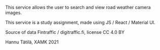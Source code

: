 This service allows the user to search and view road weather camera images. 

This service is a study assignment, made using JS / React / Material UI.

Source of data Fintraffic / digitraffic.fi, license CC 4.0 BY

Hannu Tätilä, XAMK 2021
